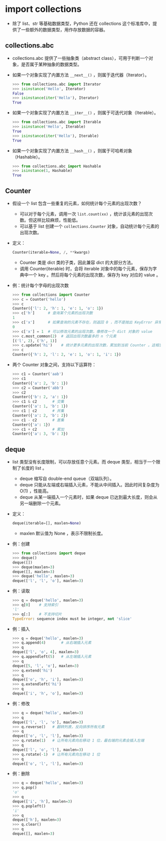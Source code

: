 # import collections

- 除了 list、str 等基础数据类型，Python 还在 collections 这个标准库中，提供了一些额外的数据类型，用作存放数据的容器。

## collections.abc

- collections.abc 提供了一些抽象类（abstract class），可用于判断一个对象，是否属于某种抽象的数据类型。

- 如果一个对象实现了内置方法 `__next__()` ，则属于迭代器（Iterator）。
  ```py
  >>> from collections.abc import Iterator
  >>> isinstance('Hello', Iterator)
  False
  >>> isinstance(iter('Hello'), Iterator)
  True
  ```

- 如果一个对象实现了内置方法 `__iter__()` ，则属于可迭代对象（Iterable）。
  ```py
  >>> from collections.abc import Iterable
  >>> isinstance('Hello', Iterable)
  True
  >>> isinstance(iter('Hello'), Iterable)
  True
  ```

- 如果一个对象实现了内置方法 `__hash__()` ，则属于可哈希对象（Hashable）。
  ```py
  >>> from collections.abc import Hashable
  >>> isinstance(1, Hashable)
  True
  ```

## Counter

- 假设一个 list 包含一些重复的元素，如何统计每个元素的出现次数？
  - 可以对于每个元素，调用一次 `list.count(xx)` ，统计该元素的出现次数。但这样比较麻烦，性能低。
  - 可以基于 list 创建一个 `collections.Counter` 对象，自动统计每个元素的出现次数。

- 定义：
  ```py
  Counter(iterable=None, /, **kwargs)
  ```
  - Counter 类是 dict 类的子类，因此兼容 dict 的大部分方法。
  - 调用 Counter(iterable) 时，会将 iterable 对象中的每个元素，保存为字典中一个 key 。然后将每个元素的出现次数，保存为 key 对应的 value 。

- 例：统计每个字母的出现次数
  ```py
  >>> from collections import Counter
  >>> c = Counter('hello')
  >>> c
  Counter({'l': 2, 'h': 1, 'e': 1, 'o': 1})
  >>> c['h']      # 查询某个元素的出现次数
  1
  >>> c['x']      # 如果查询的元素不存在，则返回 0 ，而不是抛出 KeyError 异常
  0
  >>> c['x'] = 1  # 可以修改元素的出现次数，像修改一个 dict 对象的 value
  >>> c.most_common(2)  # 返回出现次数最多的 n 个元素
  [('l', 2), ('h', 1)]
  >>> c.update('hi')    # 统计更多元素的出现次数，累加到当前 Counter 。这相当于 c += Counter('hi')
  >>> c
  Counter({'h': 2, 'l': 2, 'e': 1, 'o': 1, 'i': 1})
  ```

- 两个 Counter 对象之间，支持以下运算符：
  ```py
  >>> c1 = Counter('aab')
  >>> c1
  Counter({'a': 2, 'b': 1})
  >>> c2 = Counter('abb')
  >>> c2
  Counter({'b': 2, 'a': 1})
  >>> c1 & c2       # 交集
  Counter({'a': 1, 'b': 1})
  >>> c1 | c2       # 并集
  Counter({'a': 2, 'b': 2})
  >>> c1 - c2       # 差集
  Counter({'a': 1})
  >>> c1 + c2       # 累加
  Counter({'a': 3, 'b': 3})
  ```

## deque

- list 类型没有长度限制，可以存放任意个元素。而 deque 类型，相当于一个限制了长度的 list 。
  - deque 缩写自 double-end queue（双端队列）。
  - deque 只能从左端或右端插入元素，不能从中间插入。因此时间复杂度为 O(1) ，性能高。
  - deque 从某一端插入一个元素时，如果 deque 已达到最大长度，则会从另一端删除一个元素。

- 定义：
  ```py
  deque(iterable=[], maxlen=None)
  ```
  - maxlen 默认值为 None ，表示不限制长度。

- 例：创建
  ```py
  >>> from collections import deque
  >>> deque()
  deque([])
  >>> deque(maxlen=3)
  deque([], maxlen=3)
  >>> deque('hello', maxlen=3)
  deque(['l', 'l', 'o'], maxlen=3)
  ```

- 例：读取
  ```py
  >>> q = deque('hello', maxlen=3)
  >>> q[0]    # 支持索引
  'l'
  >>> q[:]    # 不支持切片
  TypeError: sequence index must be integer, not 'slice'
  ```

- 例：插入
  ```py
  >>> q = deque('hello', maxlen=3)
  >>> q.append(4)       # 从右端插入元素
  >>> q
  deque(['l', 'o', 4], maxlen=3)
  >>> q.appendleft(5)   # 从左端插入元素
  >>> q
  deque([5, 'l', 'o'], maxlen=3)
  >>> q.extend('hi')
  >>> q
  deque(['o', 'h', 'i'], maxlen=3)
  >>> q.extendleft('hi')
  >>> q
  deque(['i', 'h', 'o'], maxlen=3)
  ```

- 例：修改
  ```py
  >>> q = deque('hello', maxlen=3)
  >>> q
  deque(['l', 'l', 'o'], maxlen=3)
  >>> q.reverse()   # 翻转列表，反向排序所有元素
  >>> q
  deque(['o', 'l', 'l'], maxlen=3)
  >>> q.rotate(1)   # 让所有元素向右移动 1 位，最右端的元素会插入左端
  >>> q
  deque(['l', 'o', 'l'], maxlen=3)
  >>> q.rotate(-1)  # 让所有元素向左移动 1 位
  >>> q
  deque(['o', 'l', 'l'], maxlen=3)
  ```

- 例：删除
  ```py
  >>> q = deque('hello', maxlen=3)
  >>> q.pop()
  'o'
  >>> q
  deque(['i', 'h'], maxlen=3)
  >>> q.popleft()
  'i'
  >>> q
  deque(['h'], maxlen=3)
  >>> q.clear()
  >>> q
  deque([], maxlen=3)
  ```
